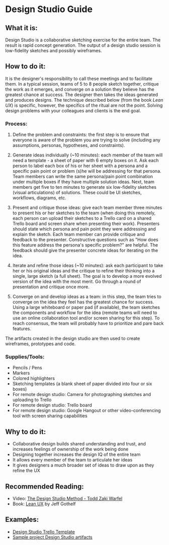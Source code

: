 # Design Studio Guide

## What it is:

Design Studio is a collaborative sketching exercise for the entire team. The result is rapid concept generation. The output of a design studio session is low-fidelity sketches and possibly wireframes.

## How to do it:

It is the designer's responsibility to call these meetings and to facilitate them. In a typical session, teams of 5 to 8 people sketch together, critique the work as it emerges, and converge on a solution they believe has the greatest chance at success. The designer then takes the ideas generated and produces designs. The technique described below (from the book *Lean UX*) is specific, however, the specifics of the ritual are not the point. Solving design problems with your colleagues and clients is the end goal.

### Process:

1.  Define the problem and constraints: the first step is to ensure that everyone is aware of the problem you are trying to solve (including any assumptions, personas, hypotheses, and constraints).

2.  Generate ideas individually (~10 minutes): each member of the team will need a template - a sheet of paper with 6 empty boxes on it. Ask each person to label each box of his or her sheet with a persona and a specific pain point or problem (s)he will be addressing for that persona. Team members can write the same persona/pain point combination under multiple boxes if they have multiple solution ideas. Next, team members get five to ten minutes to generate six low-fidelity sketches (visual articulations) of solutions. These could be UI sketches, workflows, diagrams, etc.

3.  Present and critique those ideas: give each team member three minutes to present his or her sketches to the team (when doing this remotely, each person can upload their sketches to a Trello card on a shared Trello board and screen share when presenting their work). Presenters should state which persona and pain point they were addressing and explain the sketch. Each team member can provide critique and feedback to the presenter. Constructive questions such as "How does this feature address the persona's specific problem?" are helpful. The feedback should give the presenter concrete ideas for iterating on the idea.

4.  Iterate and refine those ideas (~10 minutes): ask each participant to take her or his original ideas and the critique to refine their thinking into a single, large sketch (a full sheet). The goal is to develop a more evolved version of the idea with the most merit. Go through a round of presentation and critique once more.

5.  Converge on and develop ideas as a team: in this step, the team tries to converge on the idea they feel has the greatest chance for success. Using a large whiteboard or paper pad (if available), the team sketches the components and workflow for the idea (remote teams will need to use an online collaboration tool and/or screen sharing for this step). To reach consensus, the team will probably have to prioritize and pare back features.

The artifacts created in the design studio are then used to create wireframes, prototypes and code.

### Supplies/Tools:

*   Pencils / Pens
*   Markers
*   Colored highlighters
*   Sketching templates (a blank sheet of paper divided into four or six boxes)
*   For remote design studio: Camera for photographing sketches and uploading to Trello
*   For remote design studio: Trello board
*   For remote design studio: Google Hangout or other video-conferencing tool with screen sharing capabilities

## Why to do it:

*   Collaborative design builds shared understanding and trust, and increases feelings of ownership of the work being done
*   Designing together increases the design IQ of the entire team
*   It allows every member of the team to articulate her ideas
*   It gives designers a much broader set of ideas to draw upon as they refine the UX

## Recommended Reading:

*   Video: [The Design Studio Method - Todd Zaki Warfel](https://vimeo.com/37861987)
*   Book: [Lean UX](http://leanuxbook.com/) by Jeff Gothelf

## Examples:

*   [Design Studio Trello Template](https://trello.com/b/EF5NKmv5/template-design-studio)
*   [Sample project Design Studio artifacts](https://trello.com/b/u9me0Iy1/dhs-flash-design-studio)
